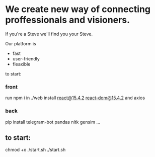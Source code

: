 
# We create new way of connecting proffessionals and visioners.

If you're a Steve we'll find you your Steve.

Our platform is
* fast
* user-friendly
* fleaxible

to start:

### front
run npm i in ./web
install react@15.4.2 react-dom@15.4.2 and axios

### back
pip install telegram-bot pandas nltk gensim ...

## to start:
chmod +x ./start.sh
./start.sh


